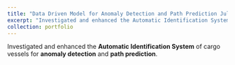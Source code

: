```yaml
---
title: "Data Driven Model for Anomaly Detection and Path Prediction July 2022 - April 2023"
excerpt: "Investigated and enhanced the Automatic Identification System of cargo vessels for anomaly detection and path prediction. <br/><img src='/images/500x300.png'>"
collection: portfolio
---
```


Investigated and enhanced the **Automatic Identification System** of cargo vessels for **anomaly detection** and **path prediction**.
</br>

**Technical stack Used in the Project** - <img src="https://cdn.jsdelivr.net/gh/devicons/devicon/icons/python/python-original.svg" width ="16" height="100%"/> <img src="https://cdn.jsdelivr.net/gh/devicons/devicon/icons/tensorflow/tensorflow-original.svg" width ="16" height="100%"/> <img src="https://cdn.jsdelivr.net/gh/devicons/devicon/icons/jupyter/jupyter-original-wordmark.svg" width ="16" height="100%"/>

- Explored a dataset related to **AIS marine** activity, with data recorded between **January 1, 2022, and January 15, 2022**, featuring a total of **17** unique attributes.
- Formulated a **statistical method** to analyze cargo ship vessels by considering time difference and speed over the ground for robust anomaly detection.
- Engineered a path prediction algorithm using a **sequence-to-sequence model with an attention mechanism**, delivering a substantial **90%** reduction in error compared to Deep LSTM and GRU models.
